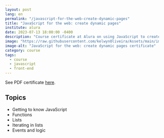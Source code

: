 ```yaml
---
layout: post
lang: en
permalink: "/javascript-for-the-web-create-dynamic-pages"
title: "JavaScript for the web: create dynamic pages"
institute: alura
date: 2023-07-13 18:00:00 -0400
description: "Course certificate at Alura on using JavaScript to create dynamic pages."
image: "https://raw.githubusercontent.com/kelwynOliveira/Assets/main/img/certificates/intensive-courses/alura/courses/javascript-for-the-web-create-dynamic-pages/front-en.jpg"
image-alt: "JavaScript for the web: create dynamic pages certificate"
category: course
tags:
  - course
  - javascript
  - front-end
---
```


See PDF certificate <a href="https://docs.google.com/viewer?url=https://raw.githubusercontent.com/kelwynOliveira/Assets/main/PDF/certificates/intensive-courses/{{page.institute}}{{page.permalink}}.pdf" target="_blank">here</a>.

## Topics

- Getting to know JavaScript
- Functions
- Lists
- Iterating in lists
- Events and logic
